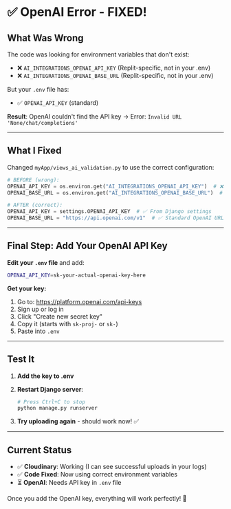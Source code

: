 # ✅ OpenAI Error - FIXED!

## What Was Wrong

The code was looking for environment variables that don't exist:
- ❌ `AI_INTEGRATIONS_OPENAI_API_KEY` (Replit-specific, not in your .env)
- ❌ `AI_INTEGRATIONS_OPENAI_BASE_URL` (Replit-specific, not in your .env)

But your `.env` file has:
- ✅ `OPENAI_API_KEY` (standard)

**Result**: OpenAI couldn't find the API key → Error: `Invalid URL 'None/chat/completions'`

---

## What I Fixed

Changed `myApp/views_ai_validation.py` to use the correct configuration:
```python
# BEFORE (wrong):
OPENAI_API_KEY = os.environ.get("AI_INTEGRATIONS_OPENAI_API_KEY")  # ❌ Not in .env
OPENAI_BASE_URL = os.environ.get("AI_INTEGRATIONS_OPENAI_BASE_URL")  # ❌ Not in .env

# AFTER (correct):
OPENAI_API_KEY = settings.OPENAI_API_KEY  # ✅ From Django settings
OPENAI_BASE_URL = "https://api.openai.com/v1"  # ✅ Standard OpenAI URL
```

---

## Final Step: Add Your OpenAI API Key

**Edit your `.env` file** and add:

```bash
OPENAI_API_KEY=sk-your-actual-openai-key-here
```

**Get your key:**
1. Go to: https://platform.openai.com/api-keys
2. Sign up or log in
3. Click "Create new secret key"
4. Copy it (starts with `sk-proj-` or `sk-`)
5. Paste into `.env`

---

## Test It

1. **Add the key to .env**
2. **Restart Django server**:
   ```bash
   # Press Ctrl+C to stop
   python manage.py runserver
   ```

3. **Try uploading again** - should work now! ✅

---

## Current Status

- ✅ **Cloudinary**: Working (I can see successful uploads in your logs)
- ✅ **Code Fixed**: Now using correct environment variables
- ⏳ **OpenAI**: Needs API key in `.env` file

Once you add the OpenAI key, everything will work perfectly! 🎉


